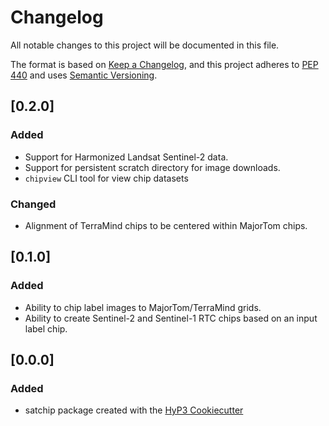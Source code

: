 # Changelog

All notable changes to this project will be documented in this file.

The format is based on [Keep a Changelog](https://keepachangelog.com/en/1.0.0/),
and this project adheres to [PEP 440](https://www.python.org/dev/peps/pep-0440/)
and uses [Semantic Versioning](https://semver.org/spec/v2.0.0.html).

## [0.2.0]

### Added
* Support for Harmonized Landsat Sentinel-2 data.
* Support for persistent scratch directory for image downloads.
* `chipview` CLI tool for view chip datasets

### Changed
* Alignment of TerraMind chips to be centered within MajorTom chips.

## [0.1.0]

### Added
- Ability to chip label images to MajorTom/TerraMind grids.
- Ability to create Sentinel-2 and Sentinel-1 RTC chips based on an input label chip.

## [0.0.0]

### Added
- satchip package created with the [HyP3 Cookiecutter](https://github.com/ASFHyP3/hyp3-cookiecutter)

